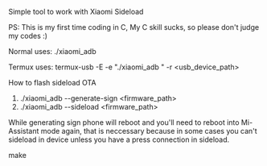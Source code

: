 Simple tool to work with Xiaomi Sideload

PS: This is my first time coding in C, My C skill sucks, so please don't judge my codes :)

Normal uses:
./xiaomi_adb <cmd> <arg>

Termux uses:
termux-usb -E -e "./xiaomi_adb <cmd> <arg>" -r <usb_device_path>

How to flash sideload OTA
1. ./xiaomi_adb --generate-sign <firmware_path>
2. ./xiaomi_adb --sideload <firmware_path>

While generating sign phone will reboot and you'll need to reboot into Mi-Assistant mode again, that is neccessary because in some cases you can't sideload in device unless you have a press connection in sideload.

make


